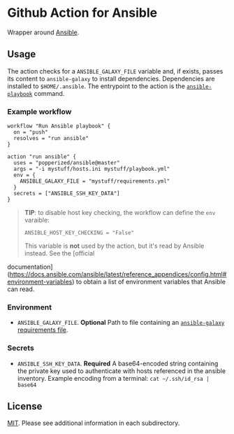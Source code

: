 # Github Action for Ansible

Wrapper around [Ansible](https://ansible.com).

## Usage

The action checks for a `ANSIBLE_GALAXY_FILE` variable and, if exists, 
passes its content to `ansible-galaxy` to install dependencies. 
Dependencies are installed to `$HOME/.ansible`. The entrypoint to the 
action is the 
[`ansible-playbook`](https://docs.ansible.com/ansible/2.4/ansible-playbook.html) 
command.

### Example workflow

```hcl
workflow "Run Ansible playbook" {
  on = "push"
  resolves = "run ansible"
}

action "run ansible" {
  uses = "popperized/ansible@master"
  args = "-i mystuff/hosts.ini mystuff/playbook.yml"
  env = {
    ANSIBLE_GALAXY_FILE = "mystuff/requirements.yml"
  }
  secrets = ["ANSIBLE_SSH_KEY_DATA"]
}
```

> **TIP**: to disable host key checking, the workflow can define the 
> `env` varaible:
>
>     ANSIBLE_HOST_KEY_CHECKING = "False"
>
> This variable is **not** used by the action, but it's read by 
> Ansible instead. See the [official 
> 
documentation](https://docs.ansible.com/ansible/latest/reference_appendices/config.html#environment-variables) 
to obtain a list of environment variables that Ansible can read.

### Environment

  * `ANSIBLE_GALAXY_FILE`. **Optional** Path to file containing an 
    [`ansible-galaxy` requirements 
    file](https://github.com/ansible/ansible/blob/3b29b502e78c930e61286fcb872fdd2812176121/docs/docsite/rst/reference_appendices/galaxy.rst#installing-multiple-roles-from-a-file).

### Secrets

  * `ANSIBLE_SSH_KEY_DATA`. **Required** A base64-encoded string 
    containing the private key used to authenticate with hosts 
    referenced in the ansible inventory. Example encoding from a 
    terminal: `cat ~/.ssh/id_rsa | base64`

## License

[MIT](LICENSE). Please see additional information in each 
subdirectory.
